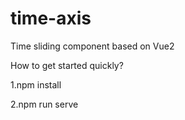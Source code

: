 # time-axis

Time sliding component based on Vue2

How to get started quickly?

1.npm install

2.npm run serve